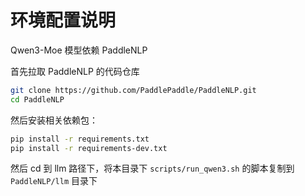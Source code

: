 # 环境配置说明

Qwen3-Moe 模型依赖 PaddleNLP

首先拉取 PaddleNLP 的代码仓库

```bash
git clone https://github.com/PaddlePaddle/PaddleNLP.git
cd PaddleNLP
```

然后安装相关依赖包：

```bash
pip install -r requirements.txt
pip install -r requirements-dev.txt
```

然后 cd 到 llm 路径下，将本目录下 `scripts/run_qwen3.sh` 的脚本复制到 `PaddleNLP/llm` 目录下

